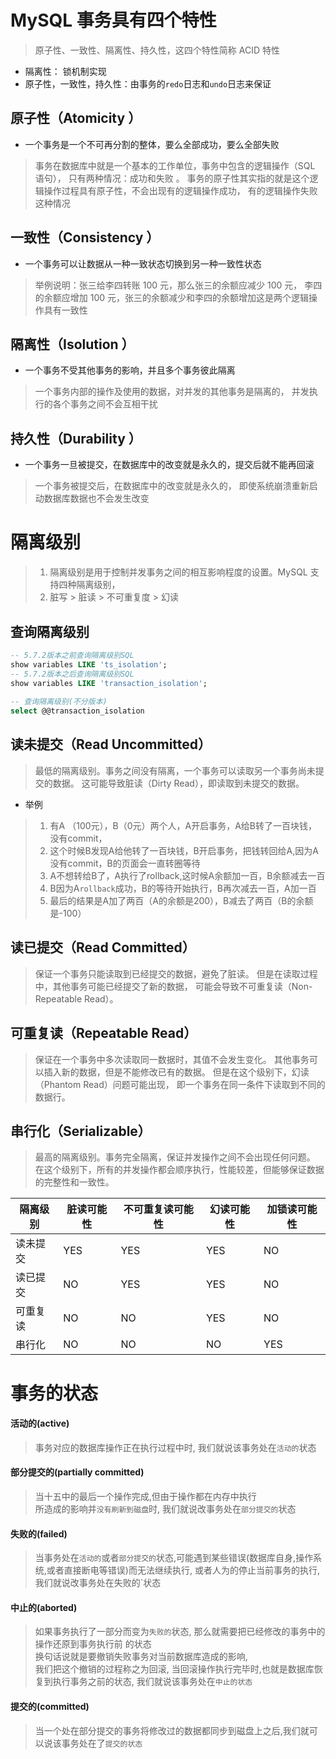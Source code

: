 # MySQL 事务具有四个特性
> 原子性、一致性、隔离性、持久性，这四个特性简称 ACID 特性

- 隔离性： 锁机制实现
- 原子性，一致性，持久性：由事务的`redo`日志和`undo`日志来保证
## 原子性（Atomicity ）
- 一个事务是一个不可再分割的整体，要么全部成功，要么全部失败

> 事务在数据库中就是一个基本的工作单位，事务中包含的逻辑操作（SQL 语句），
> 只有两种情况：成功和失败 。
> 事务的原子性其实指的就是这个逻辑操作过程具有原子性，不会出现有的逻辑操作成功，
> 有的逻辑操作失败这种情况

## 一致性（Consistency ）
- 一个事务可以让数据从一种一致状态切换到另一种一致性状态

> 举例说明：张三给李四转账 100 元，那么张三的余额应减少 100 元，
> 李四的余额应增加 100 元，张三的余额减少和李四的余额增加这是两个逻辑操作具有一致性

## 隔离性（Isolution ）
- 一个事务不受其他事务的影响，并且多个事务彼此隔离

> 一个事务内部的操作及使用的数据，对并发的其他事务是隔离的，
> 并发执行的各个事务之间不会互相干扰

## 持久性（Durability ）
- 一个事务一旦被提交，在数据库中的改变就是永久的，提交后就不能再回滚

> 一个事务被提交后，在数据库中的改变就是永久的，
> 即使系统崩溃重新启动数据库数据也不会发生改变

# 隔离级别
> 1. 隔离级别是用于控制并发事务之间的相互影响程度的设置。MySQL 支持四种隔离级别，
> 2. 脏写 > 脏读 > 不可重复度 > 幻读

## 查询隔离级别
```sql
-- 5.7.2版本之前查询隔离级别SQL
show variables LIKE 'ts_isolation';
-- 5.7.2版本之后查询隔离级别SQL
show variables LIKE 'transaction_isolation';
    
-- 查询隔离级别(不分版本)
select @@transaction_isolation
```

## 读未提交（Read Uncommitted）
> 最低的隔离级别。事务之间没有隔离，一个事务可以读取另一个事务尚未提交的数据。
> 这可能导致脏读（Dirty Read），即读取到未提交的数据。
- 举例
> 1. 有A （100元），B（0元）两个人，A开启事务，A给B转了一百块钱，没有commit，
> 2. 这个时候B发现A给他转了一百块钱，B开启事务，把钱转回给A,因为A没有commit，B的页面会一直转圈等待
> 3. A不想转给B了，A执行了rollback,这时候A余额加一百，B余额减去一百
> 4. B因为A`rollback`成功，B的等待开始执行，B再次减去一百，A加一百
> 5. 最后的结果是A加了两百（A的余额是200），B减去了两百（B的余额是-100）

## 读已提交（Read Committed）
> 保证一个事务只能读取到已经提交的数据，避免了脏读。
> 但是在读取过程中，其他事务可能已经提交了新的数据，
> 可能会导致不可重复读（Non-Repeatable Read）。

## 可重复读（Repeatable Read）
> 保证在一个事务中多次读取同一数据时，其值不会发生变化。
> 其他事务可以插入新的数据，但是不能修改已有的数据。
> 但是在这个级别下，幻读（Phantom Read）问题可能出现，
> 即一个事务在同一条件下读取到不同的数据行。

## 串行化（Serializable）
> 最高的隔离级别。事务完全隔离，保证并发操作之间不会出现任何问题。
> 在这个级别下，所有的并发操作都会顺序执行，性能较差，但能够保证数据的完整性和一致性。


| 隔离级别 | 脏读可能性 | 不可重复读可能性 | 幻读可能性 | 加锁读可能性 |
|------|-------|----------|-------|--------|
| 读未提交 | YES   | YES      | YES   | NO     |
| 读已提交 | NO    | YES      | YES   | NO     |
| 可重复读 | NO    | NO       | YES   | NO     |
| 串行化  | NO    | NO       | NO    | YES    |

# 事务的状态
#### 活动的(active)
> 事务对应的数据库操作正在执行过程中时, 我们就说该事务处在`活动的`状态

#### 部分提交的(partially committed)
> 当十五中的最后一个操作完成,但由于操作都在内存中执行\
> 所造成的影响并`没有刷新到磁盘`时, 我们就说改事务处在`部分提交的`状态

#### 失败的(failed)
> 当事务处在`活动的`或者`部分提交的`状态,可能遇到某些错误(数据库自身,操作系统,或者直接断电等错误)而无法继续执行, 
> 或者人为的停止当前事务的执行, 我们就说改事务处在失败的`状态

#### 中止的(aborted)
> 如果事务执行了一部分而变为`失败的`状态, 那么就需要把已经修改的事务中的操作还原到事务执行前 的状态  
> 换句话说就是要撤销失败事务对当前数据库造成的影响,  
> 我们把这个撤销的过程称之为回滚, 当回滚操作执行完毕时,也就是数据库恢复到执行事务之前的状态, 我们就说该事务处在`中止的状态`

#### 提交的(committed)
> 当一个处在部分提交的事务将修改过的数据都同步到磁盘上之后,我们就可以说该事务处在了`提交的状态`